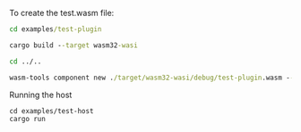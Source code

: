 To create the test.wasm file:

```bat
cd examples/test-plugin

cargo build --target wasm32-wasi

cd ../..

wasm-tools component new ./target/wasm32-wasi/debug/test-plugin.wasm --adapt ./wasi_snapshot_preview1.wasm -o test.wasm
```

Running the host
```
cd examples/test-host
cargo run
```